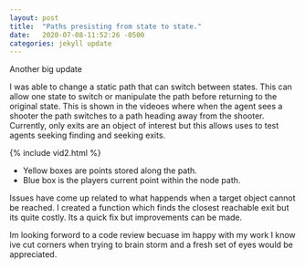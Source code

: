 ```yaml
---
layout: post
title:  "Paths presisting from state to state."
date:   2020-07-08-11:52:26 -0500 
categories: jekyll update
---
```

Another big update 

I was able to change a static path that can switch between states. This can allow one state to switch or manipulate the path before returning to the original state. This is shown in the videoes where when the agent sees a shooter the path switches to a path heading away from the shooter.  Currently, only exits are an object of interest but this allows uses to test agents seeking finding and seeking exits. 


{% include vid2.html %}

- Yellow boxes are points stored along the path. 
- Blue box is the players current point within the node path. 


Issues have come up related to what happends when a target object cannot be reached. I created a function which finds the closest reachable exit but its quite costly.  Its a quick fix but improvements can be made. 

Im looking forword to a code review becuase im happy with my work I know ive cut corners when trying to brain storm and a fresh set of eyes would be appreciated.